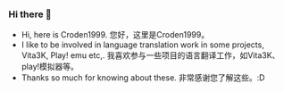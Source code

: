 ### Hi there 👋

- Hi, here is Croden1999. 您好，这里是Croden1999。
- I like to be involved in language translation work in some projects, Vita3K, Play! emu etc,. 我喜欢参与一些项目的语言翻译工作，如Vita3K、play!模拟器等。
- Thanks so much for knowing about these. 非常感谢您了解这些。:D

<!--
**Croden1999/Croden1999** is a ✨ _special_ ✨ repository because its `README.md` (this file) appears on your GitHub profile.

Here are some ideas to get you started:

- 🔭 I’m currently working on ...
- 🌱 I’m currently learning ...
- 👯 I’m looking to collaborate on ...
- 🤔 I’m looking for help with ...
- 💬 Ask me about ...
- 📫 How to reach me: ...
- 😄 Pronouns: ...
- ⚡ Fun fact: ...
-->
